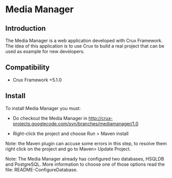 # Media Manager #

## Introduction ##

The Media Manager is a web application developed with Crux Framework. The idea of this application is to use Crux to build a real project that can be used as example for new developers.

## Compatibility ##

  * Crux Framework +5.1.0

## Install ##

To install Media Manager you must:

  * Do checkout the Media Manager in http://crux-projects.googlecode.com/svn/branches/mediamanager/1.0

  * Right-click the project and choose Run > Maven install

Note: the Maven plugin can accuse some errors in this step, to resolve them right click on the project and go to Maven> Update Project.

Note: The Media Manager already has configured two databases, HSQLDB and PostgreSQL. More information to choose one of those options read the file: README-ConfigureDatabase.